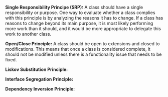 
**Single Responsibility Principe (SRP):**
A class should have a single responsibility or purpose. One way to evaluate whether a class complies with this principle is by analyzing the reasons it has to change. If a class has reasons to change beyond its main purpose, it is most likely performing more work than it should, and it would be more appropriate to delegate this work to another class.

**Open/Close Principle:**
A class should be open to extensions and closed to modifications. This means that once a class is considered complete, it should not be modified unless there is a functionality issue that needs to be fixed.

**Liskov Substitution Principle:**

**Interface Segregation Principle:**

**Dependency Inversion Principle:**


